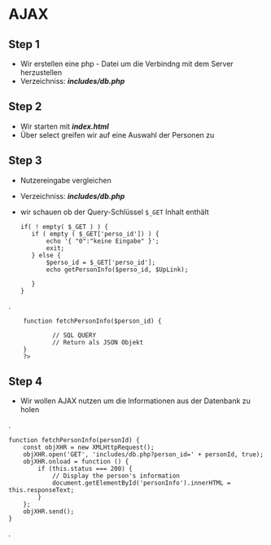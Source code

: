 # AJAX

## Step 1

-   Wir erstellen eine php - Datei um die Verbindng mit dem Server herzustellen
-   Verzeichniss: ***includes/db.php***
  
## Step 2

-   Wir starten mit ***index.html***
-   Über select greifen wir auf eine Auswahl der Personen zu


## Step 3

-   Nutzereingabe vergleichen
-   Verzeichniss: ***includes/db.php***
-   wir schauen ob der Query-Schlüssel  <code>$_GET</code> Inhalt enthält


        if( ! empty( $_GET ) ) {
           if ( empty ( $_GET['perso_id']) ) {
               echo '{ "0":"keine Eingabe" }';
               exit;
           } else {
               $perso_id = $_GET['perso_id'];
               echo getPersonInfo($perso_id, $UpLink);
               
           }
        }

.

        function fetchPersonInfo($person_id) {

                // SQL QUERY
                // Return als JSON Objekt
        }
        ?>


## Step 4

-   Wir wollen AJAX nutzen um die Informationen aus der Datenbank zu holen


.


    function fetchPersonInfo(personId) {
        const objXHR = new XMLHttpRequest();
        objXHR.open('GET', 'includes/db.php?person_id=' + personId, true);
        objXHR.onload = function () {
            if (this.status === 200) {
                // Display the person's information
                document.getElementById('personInfo').innerHTML = this.responseText;
            }
        };
        objXHR.send();
    }
.

